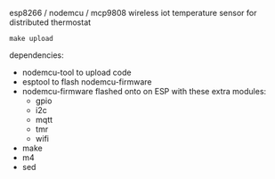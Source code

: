 esp8266 / nodemcu / mcp9808 wireless iot temperature sensor for distributed thermostat

`make upload`

dependencies:

- nodemcu-tool to upload code
- esptool to flash nodemcu-firmware
- nodemcu-firmware flashed onto on ESP with these extra modules:
  - gpio
  - i2c
  - mqtt
  - tmr
  - wifi
- make
- m4
- sed

